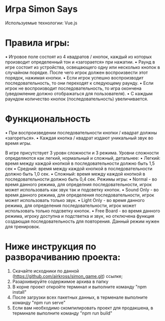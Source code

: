 # Игра Simon Says
Используемые технологии: Vue.js

# Правила игры:
• Игровое поле состоят из 4 квадратов / кнопок, каждый из которых производит определенный тон и «загорается» при нажатии. 
• Раунд в игре состоит из устройства, освещающего одну или несколько кнопок в случайном порядке. После чего игрок должен воспроизвести этот порядок, нажимая кнопки. 
• Если игрок успешно воспроизводит последовательность, то они переходят к следующему раунду.
• Если игрок не воспроизводит последовательность, то игра окончена (уведомление должно отображаться для пользователя). 
• С каждым раундом количество кнопок (последовательность) увеличивается.

# Функциональность
• При воспроизведении последовательности кнопки / квадрат должны «загореться».
• Каждая кнопка / квадрат издают уникальный звук во время игры.

В игре присутствует 3 уровн сложности и 3 режима. Уровни сложности определяются как легкий, нормальный и сложный, детальнее: • Легкий: время между каждой кнопкой в последовательности должно быть 1,5 сек
• Средний: время между каждой кнопкой в последовательности должно быть 1,0 сек.
• Сложный: время между каждой кнопкой в последовательности должно быть 0,4 сек.
Режимы игры: 
• Normal - во время данного режима, для определния последовательности, игрок может использовать как звук так и подсветку кнопок. 
• Sound Only - во время данного режима, для определения последовательности, игрок может использовать только звук. 
• Light Only - во время данного режима, для определения последовательности, игрок может использовать только подсветку кнопок. 
• Free Board - во время данного режима, игроку доступна и подстветка и звук, но отключена функция создающая последовательность для повторения. Данный режим нужен для тренировок.

# Ниже инструкция по разворачиванию проекта:
1) Скачайте исходники по данной (https://github.com/airkross/simon_game.git) ссылке;
2) Разархивируйте содержимое архива в папку
3) В корне проект откройте терминал и выполните команду "npm install"
4) После загрузки всех пакетных данных, в терменале выполните команду "npm run serve" 
5) Если вам необходимо скомпилировать проект для продакшена, в терминале выполните команду "npm run build"
